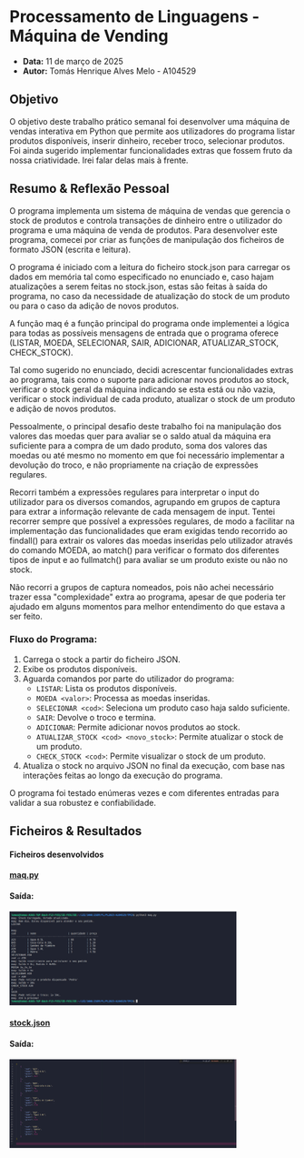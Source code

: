 # Processamento de Linguagens - Máquina de Vending
- **Data:** 11 de março de 2025
- **Autor:** Tomás Henrique Alves Melo - A104529


## Objetivo

O objetivo deste trabalho prático semanal foi desenvolver uma máquina de vendas interativa em Python que permite aos utilizadores do programa listar produtos disponíveis, inserir dinheiro, receber troco, selecionar produtos. Foi ainda sugerido implementar funcionalidades extras que fossem fruto da nossa criatividade. Irei falar delas mais à frente.

## Resumo & Reflexão Pessoal

O programa implementa um sistema de máquina de vendas que gerencia o stock de produtos e controla transações de dinheiro entre o utilizador do programa e uma máquina de venda de produtos. Para desenvolver este programa, comecei por criar as funções de manipulação dos ficheiros de formato JSON (escrita e leitura). 

O programa é iniciado com a leitura do ficheiro stock.json para carregar os dados em memória tal como especificado no enunciado e, caso hajam atualizações a serem feitas no stock.json, estas são feitas à saída do programa, no caso da necessidade de atualização do stock de um produto ou para o caso da adição de novos produtos.

A função maq é a função principal do programa onde implementei a lógica para todas as possíveis mensagens de entrada que o programa oferece (LISTAR, MOEDA, SELECIONAR, SAIR, ADICIONAR, ATUALIZAR_STOCK, CHECK_STOCK). 

Tal como sugerido no enunciado, decidi acrescentar funcionalidades extras ao programa, tais como o suporte para adicionar novos produtos ao stock, verificar o stock geral da máquina indicando se esta está ou não vazia, verificar o stock individual de cada produto, atualizar o stock de um produto e adição de novos produtos.


Pessoalmente, o principal desafio deste trabalho foi na manipulação dos valores das moedas quer para avaliar se o saldo atual da máquina era suficiente para a compra de um dado produto, soma dos valores das moedas ou até mesmo no momento em que foi necessário implementar a devolução do troco, e não propriamente na criação de expressões regulares. 

Recorri também a expressões regulares para interpretar o input do utilizador para os diversos comandos, agrupando em grupos de captura para extrar a informação relevante de cada mensagem de input.
Tentei recorrer sempre que possível a expressões regulares, de modo a facilitar na implementação das funcionalidades que eram exigidas tendo recorrido ao findall() para extrair os valores das moedas inseridas pelo utilizador através do comando MOEDA, ao match() para verificar o formato dos diferentes tipos de input e ao fullmatch() para avaliar se um produto existe ou não no stock. 

Não recorri a grupos de captura nomeados, pois não achei necessário trazer essa "complexidade" extra ao programa, apesar de que poderia ter ajudado em alguns momentos para melhor entendimento do que estava a ser feito. 

### **Fluxo do Programa:**
1. Carrega o stock a partir do ficheiro JSON.
2. Exibe os produtos disponíveis.
3. Aguarda comandos por parte do utilizador do programa:
   - `LISTAR`: Lista os produtos disponíveis.
   - `MOEDA <valor>`: Processa as moedas inseridas.
   - `SELECIONAR <cod>`: Seleciona um produto caso haja saldo suficiente.
   - `SAIR`: Devolve o troco e termina. 
   - `ADICIONAR`: Permite adicionar novos produtos ao stock. 
   - `ATUALIZAR_STOCK <cod> <novo_stock>`: Permite atualizar o stock de um produto.
   - `CHECK_STOCK <cod>`: Permite visualizar o stock de um produto. 
4. Atualiza o stock no arquivo JSON no final da execução, com base nas interações feitas ao longo da execução do programa.


O programa foi testado enúmeras vezes e com diferentes entradas para validar a sua robustez e confiabilidade.

## Ficheiros & Resultados

#### Ficheiros desenvolvidos
#### [maq.py](./maq.py)
#### Saída:
<img src="../assets/TPC5_output_v1.png" alt="Output v1" width="400">

#### [stock.json](./stock.json)
#### Saída:
<img src="../assets/TPC5_output_v2.png" alt="Output v2" width="400">




